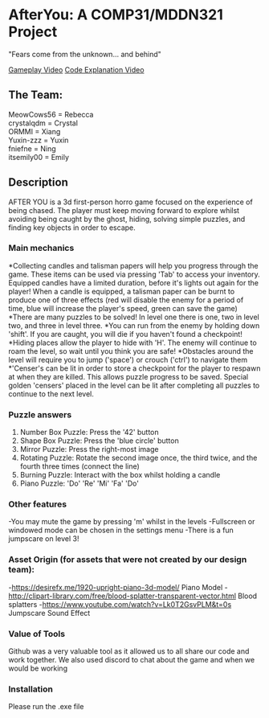 # AfterYou: A COMP31/MDDN321 Project
"Fears come from the unknown... and behind"

[Gameplay Video]()
[Code Explanation Video]()

## The Team:
MeowCows56 = Rebecca <br />
crystalqdm = Crystal <br />
ORMMI = Xiang <br />
Yuxin-zzz = Yuxin <br />
fniefne = Ning <br />
itsemily00 = Emily <br />



## Description
AFTER YOU is a 3d first-person horro game focused on the experience of being chased. The player must keep moving forward to explore whilst avoiding being caught by the ghost, hiding, solving simple puzzles, and finding key objects in order to escape. 


### Main mechanics
*Collecting candles and talisman papers will help you progress through the game. These items can be used via pressing 'Tab' to access your inventory. Equipped candles have a limited duration, before it's lights out again for the player! When a candle is equipped, a talisman paper can be burnt to produce one of three effects (red will disable the enemy for a period of time, blue will increase the player's speed, green can save the game)
*There are many puzzles to be solved! In level one there is one, two in level two, and three in level three.
*You can run from the enemy by holding down 'shift'. If you are caught, you will die if you haven't found a checkpoint!
*Hiding places allow the player to hide with 'H'. The enemy will continue to roam the level, so wait until you think you are safe!
*Obstacles around the level will require you to jump ('space') or crouch ('ctrl') to navigate them
*'Censer's can be lit in order to store a checkpoint for the player to respawn at when they are killed. This allows puzzle progress to be saved. Special golden 'censers' placed in the level can be lit after completing all puzzles to continue to the next level. 

### Puzzle answers
1. Number Box Puzzle: Press the '42' button
2. Shape Box Puzzle: Press the 'blue circle' button
3. Mirror Puzzle: Press the right-most image
4. Rotating Puzzle: Rotate the second image once, the third twice, and the fourth three times (connect the line)
5. Burning Puzzle: Interact with the box whilst holding a candle
6. Piano Puzzle: 'Do' 'Re' 'Mi' 'Fa' 'Do'


### Other features
-You may mute the game by pressing 'm' whilst in the levels
-Fullscreen or windowed mode can be chosen in the settings menu
-There is a fun jumpscare on level 3!

### Asset Origin (for assets that were not created by our design team):
-https://desirefx.me/1920-upright-piano-3d-model/ Piano Model
-http://clipart-library.com/free/blood-splatter-transparent-vector.html Blood splatters
-https://www.youtube.com/watch?v=Lk0T2GsvPLM&t=0s Jumpscare Sound Effect

### Value of Tools
Github was a very valuable tool as it allowed us to all share our code and work together. We also used discord to chat about the game and when we would be working 

### Installation
Please run the .exe file
